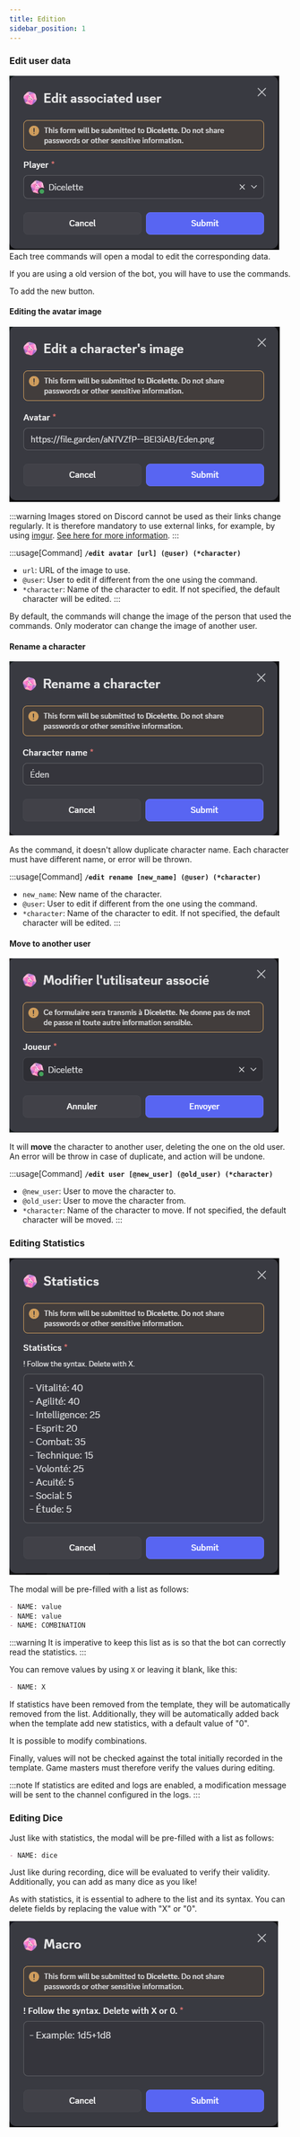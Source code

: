 ```yaml
---
title: Edition
sidebar_position: 1
---
```



### Edit user data

![](../../assets/edit/user.png)
Each tree commands will open a modal to edit the corresponding data.

If you are using a old version of the bot, you will have to use the commands.

To add the new button.

#### Editing the avatar image

![edit image](../../assets/edit/image.png)

:::warning
Images stored on Discord cannot be used as their links change regularly. It is therefore mandatory to use external links, for example, by using [imgur](https://imgur.com/).
[See here for more information](https://www.bleepingcomputer.com/news/security/discord-will-switch-to-temporary-file-links-to-block-malware-delivery/).
:::

:::usage[Command]
**`/edit avatar [url] (@user) (*character)`**
- `url`: URL of the image to use.
- `@user`: User to edit if different from the one using the command.
- `*character`: Name of the character to edit. If not specified, the default character will be edited.
:::

By default, the commands will change the image of the person that used the commands. Only moderator can change the image of another user.

#### Rename a character
![rename](../../assets/edit/rename.png)

As the command, it doesn't allow duplicate character name. Each character must have different name, or error will be thrown.

:::usage[Command]
**`/edit rename [new_name] (@user) (*character)`**
- `new_name`: New name of the character.
- `@user`: User to edit if different from the one using the command.
- `*character`: Name of the character to edit. If not specified, the default character will be edited.
:::

#### Move to another user

![move](../../assets/edit/move.png)

It will **move** the character to another user, deleting the one on the old user. An error will be throw in case of duplicate, and action will be undone.

:::usage[Command]
**`/edit user [@new_user] (@old_user) (*character)`**
- `@new_user`: User to move the character to.
- `@old_user`: User to move the character from.
- `*character`: Name of the character to move. If not specified, the default character will be moved.
:::

### Editing Statistics

![edit stats](../../assets/edit/stats.png)

The modal will be pre-filled with a list as follows:
```md
- NAME: value
- NAME: value
- NAME: COMBINATION
```

:::warning
It is imperative to keep this list as is so that the bot can correctly read the statistics.
:::

You can remove values by using `X` or leaving it blank, like this:
```md
- NAME: X
```

If statistics have been removed from the template, they will be automatically removed from the list. Additionally, they will be automatically added back when the template add new statistics, with a default value of "0".

It is possible to modify combinations.

Finally, values will not be checked against the total initially recorded in the template. Game masters must therefore verify the values during editing.

:::note
If statistics are edited and logs are enabled, a modification message will be sent to the channel configured in the logs.
:::

### Editing Dice

Just like with statistics, the modal will be pre-filled with a list as follows:
```md
- NAME: dice
```

Just like during recording, dice will be evaluated to verify their validity. Additionally, you can add as many dice as you like!

As with statistics, it is essential to adhere to the list and its syntax. You can delete fields by replacing the value with "X" or "0".

![edit dice](../../assets/edit/dice.png)
